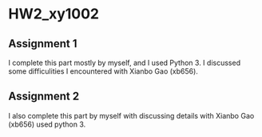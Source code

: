 # HW2_xy1002
## Assignment 1 
I complete this part mostly by myself, and I used Python 3. I discussed some difficulities I encountered with Xianbo Gao (xb656).
## Assignment 2
I also complete this part by myself with discussing details with Xianbo Gao (xb656) used python 3.
